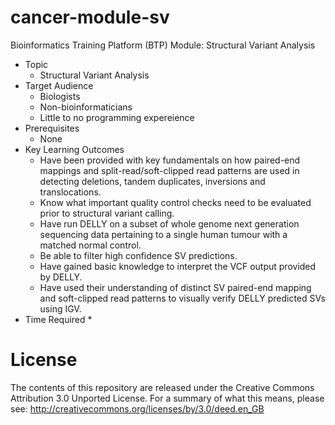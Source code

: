 # cancer-module-sv
Bioinformatics Training Platform (BTP) Module: Structural Variant Analysis

  * Topic
    * Structural Variant Analysis
  * Target Audience
    * Biologists
	* Non-bioinformaticians
	* Little to no programming expereience
  * Prerequisites
    * None
  * Key Learning Outcomes
    * Have been provided with key fundamentals on how paired-end mappings and split-read/soft-clipped read patterns are used in detecting deletions, tandem duplicates, inversions and translocations. 
    * Know what important quality control checks need to be evaluated prior to structural variant calling. 
    * Have run DELLY on a subset of whole genome next generation sequencing data pertaining to a single human tumour with a matched normal control.
    * Be able to filter high confidence SV predictions. 
    * Have gained basic knowledge to interpret the VCF output provided by DELLY.
    * Have used their understanding of distinct SV paired-end mapping and soft-clipped read patterns to visually verify DELLY predicted SVs using IGV.
  * Time Required
    * 

License
=======
The contents of this repository are released under the Creative Commons
Attribution 3.0 Unported License. For a summary of what this means,
please see:
http://creativecommons.org/licenses/by/3.0/deed.en_GB
